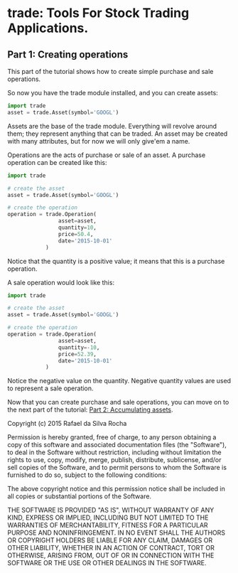 # trade: Tools For Stock Trading Applications.

## Part 1: Creating operations
This part of the tutorial shows how to create simple purchase and
sale operations.

So now you have the trade module installed, and you can create assets:

```python
import trade
asset = trade.Asset(symbol='GOOGL')
```

Assets are the base of the trade module. Everything will revolve around them;
they represent anything that can be traded. An asset may be created with many
attributes, but for now we will only give'em a name.

Operations are the acts of purchase or sale of an asset. A purchase operation
can be created like this:

```python
import trade

# create the asset
asset = trade.Asset(symbol='GOOGL')

# create the operation
operation = trade.Operation(
                asset=asset,
                quantity=10,
                price=50.4,
                date='2015-10-01'
            )
```

Notice that the quantity is a positive value; it means that this is a purchase
operation.

A sale operation would look like this:
```python
import trade

# create the asset
asset = trade.Asset(symbol='GOOGL')

# create the operation
operation = trade.Operation(
                asset=asset,
                quantity=-10,
                price=52.39,
                date='2015-10-01'
            )
```

Notice the negative value on the quantity. Negative quantity values are used
to represent a sale operation.

Now that you can create purchase and sale operations, you can move on to
the next part of the tutorial: [Part 2: Accumulating assets](part_2).


Copyright (c) 2015 Rafael da Silva Rocha

Permission is hereby granted, free of charge, to any person obtaining a copy
of this software and associated documentation files (the "Software"), to deal
in the Software without restriction, including without limitation the rights
to use, copy, modify, merge, publish, distribute, sublicense, and/or sell
copies of the Software, and to permit persons to whom the Software is
furnished to do so, subject to the following conditions:

The above copyright notice and this permission notice shall be included in
all copies or substantial portions of the Software.

THE SOFTWARE IS PROVIDED "AS IS", WITHOUT WARRANTY OF ANY KIND, EXPRESS OR
IMPLIED, INCLUDING BUT NOT LIMITED TO THE WARRANTIES OF MERCHANTABILITY,
FITNESS FOR A PARTICULAR PURPOSE AND NONINFRINGEMENT. IN NO EVENT SHALL THE
AUTHORS OR COPYRIGHT HOLDERS BE LIABLE FOR ANY CLAIM, DAMAGES OR OTHER
LIABILITY, WHETHER IN AN ACTION OF CONTRACT, TORT OR OTHERWISE, ARISING FROM,
OUT OF OR IN CONNECTION WITH THE SOFTWARE OR THE USE OR OTHER DEALINGS IN
THE SOFTWARE.
